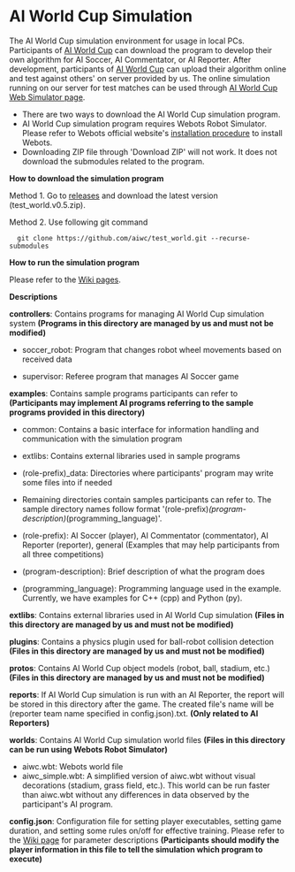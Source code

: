 # AI World Cup Simulation

The AI World Cup simulation environment for usage in local PCs. Participants of [AI World Cup](http://aiworldcup.org) can download the program to develop their own algorithm for AI Soccer, AI Commentator, or AI Reporter. After development, participants of [AI World Cup](http://aiworldcup.org) can upload their algorithm online and test against others' on server provided by us. The online simulation running on our server for test matches can be used through [AI World Cup Web Simulator page](http://aiworldcup.org/web-si).

- There are two ways to download the AI World Cup simulation program.
- AI World Cup simulation program requires Webots Robot Simulator. Please refer to Webots official website's [installation procedure](https://www.cyberbotics.com/doc/guide/installation-procedure) to install Webots.
- Downloading ZIP file through 'Download ZIP' will not work. It does not download the submodules related to the program.

**How to download the simulation program**

Method 1. Go to [releases](https://github.com/aiwc/test_world/releases) and download the latest version (test_world.v0.5.zip).

Method 2. Use following git command

      git clone https://github.com/aiwc/test_world.git --recurse-submodules

**How to run the simulation program**

Please refer to the [Wiki pages](https://github.com/aiwc/test_world/wiki).

**Descriptions**

**controllers**: Contains programs for managing AI World Cup simulation system **(Programs in this directory are managed by us and must not be modified)**

- soccer_robot: Program that changes robot wheel movements based on received data

- supervisor: Referee program that manages AI Soccer game

**examples**: Contains sample programs participants can refer to **(Participants may implement AI programs referring to the sample programs provided in this directory)**

- common: Contains a basic interface for information handling and communication with the simulation program

- extlibs: Contains external libraries used in sample programs

- (role-prefix)_data: Directories where participants' program may write some files into if needed

- Remaining directories contain samples participants can refer to. The sample directory names follow format '(role-prefix)_(program-description)_(programming_language)'.

- (role-prefix): AI Soccer (player), AI Commentator (commentator), AI Reporter (reporter), general (Examples that may help participants from all three competitions)
- (program-description): Brief description of what the program does
- (programming_language): Programming language used in the example. Currently, we have examples for C++ (cpp) and Python (py).

**extlibs**: Contains external libraries used in AI World Cup simulation **(Files in this directory are managed by us and must not be modified)**

**plugins**: Contains a physics plugin used for ball-robot collision detection **(Files in this directory are managed by us and must not be modified)**

**protos**: Contains AI World Cup object models (robot, ball, stadium, etc.) **(Files in this directory are managed by us and must not be modified)**

**reports**: If AI World Cup simulation is run with an AI Reporter, the report will be stored in this directory after the game. The created file's name will be (reporter team name specified in config.json).txt. **(Only related to AI Reporters)**

**worlds**: Contains AI World Cup simulation world files **(Files in this directory can be run using Webots Robot Simulator)**

- aiwc.wbt: Webots world file
- aiwc_simple.wbt: A simplified version of aiwc.wbt without visual decorations (stadium, grass field, etc.). This world can be run faster than aiwc.wbt without any differences in data observed by the participant's AI program.

**config.json**: Configuration file for setting player executables, setting game duration, and setting some rules on/off for effective training. Please refer to the [Wiki page](https://github.com/aiwc/test_world/wiki/How-to-use-AI-World-Cup-simulation-program) for parameter descriptions **(Participants should modify the player information in this file to tell the simulation which program to execute)**
